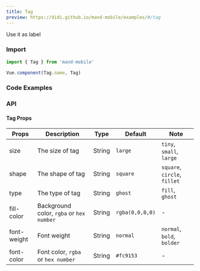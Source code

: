 ```yaml
---
title: Tag
preview: https://didi.github.io/mand-mobile/examples/#/tag
---
```


Use it as label

### Import

```javascript
import { Tag } from 'mand-mobile'

Vue.component(Tag.name, Tag)
```

### Code Examples
<!-- DEMO -->

### API

#### Tag Props
| Props | Description | Type | Default | Note |
|----|-----|------|------|------|
|size| The size of tag  |String|`large`|`tiny`, `small`, `large`|
|shape| The shape of tag |String|`square`|`square`, `circle`, `fillet`|
|type| The type of tag |String|`ghost`|`fill`, `ghost`|
|fill-color| Background color, `rgba` or `hex number`|String|`rgba(0,0,0,0)`|-|
|font-weight| Font weight |String|`normal`|`normal`, `bold`, `bolder`|
|font-color| Font color, `rgba` or `hex number`|String|`#fc9153`|-|

